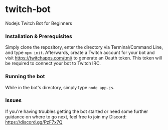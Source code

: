 # twitch-bot
Nodejs Twitch Bot for Beginners

### Installation & Prerequisites
Simply clone the repository, enter the directory via Terminal/Command Line, and type `npm init`. Afterwards, create a Twitch account for your bot and visit https://twitchapps.com/tmi/ to generate an Oauth token. This token will be required to connect your bot to Twitch IRC.

### Running the bot
While in the bot's directory, simply type `node app.js`.

### Issues
If you're having troubles getting the bot started or need some further guidance on where to go next, feel free to join my Discord: https://discord.gg/PzF7x7Q
